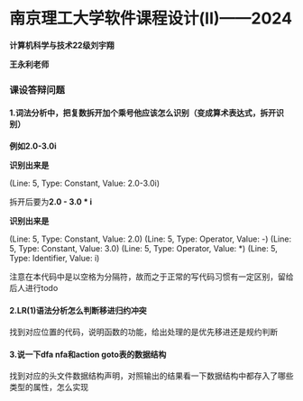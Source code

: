 # 南京理工大学软件课程设计(II)——2024

**计算机科学与技术22级刘宇翔**

**王永利老师**

### 课设答辩问题

#### 1.词法分析中，把复数拆开加个乘号他应该怎么识别（变成算术表达式，拆开识别）

**例如2.0-3.0i**

**识别出来是**

(Line: 5, Type: Constant, Value: 2.0-3.0i)

拆开后要为**2.0 - 3.0 * i**

**识别出来是**

(Line: 5, Type: Constant, Value: 2.0)
(Line: 5, Type: Operator, Value: -)
(Line: 5, Type: Constant, Value: 3.0)
(Line: 5, Type: Operator, Value: *)
(Line: 5, Type: Identifier, Value: i)

注意在本代码中是以空格为分隔符，故而之于正常的写代码习惯有一定区别，留给后人进行todo

#### 2.LR(1)语法分析怎么判断移进归约冲突

找到对应位置的代码，说明函数的功能，给出处理的是优先移进还是规约判断

#### 3.说一下dfa nfa和action goto表的数据结构

找到对应的头文件数据结构声明，对照输出的结果看一下数据结构中都存入了哪些类型的属性，怎么实现

